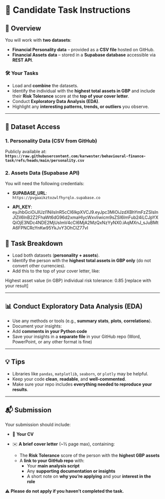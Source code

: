 # 📄 Candidate Task Instructions

## 🧾 **Overview**

You will work with **two datasets**:

- **Financial Personality data** – provided as a **CSV file** hosted on GitHub.
- **Financial Assets data** – stored in a **Supabase database** accessible via **REST API**.

### 🛠️ **Your Tasks**

- Load and **combine** the datasets.
- Identify the individual with the **highest total assets in GBP** and include their **Risk Tolerance** score at the **top of your cover letter**.
- Conduct **Exploratory Data Analysis (EDA)**.
- Highlight any **interesting patterns, trends, or outliers** you observe.

---

## 📂 **Dataset Access**

### 1. **Personality Data** (CSV from GitHub)

Publicly available at:  
**`https://raw.githubusercontent.com/karwester/behavioural-finance-task/refs/heads/main/personality.csv`**

### 2. **Assets Data** (Supabase API)

You will need the following credentials:

- **SUPABASE_URL**:  
  `https://pvgaaikztozwlfhyrqlo.supabase.co`

- **API_KEY**:
eyJhbGciOiJIUzI1NiIsInR5cCI6IkpXVCJ9.eyJpc3MiOiJzdXBhYmFzZSIsInJlZiI6InB2Z2FhaWt6dG96d2xmaHlycWxvIiwicm9sZSI6ImFub24iLCJpYXQiOjE3NDc4NDE2MjUsImV4cCI6MjA2MzQxNzYyNX0.iAqMXnJ_sJuBMtA6FPNCRcYnKw95YkJvY3OhCIZ77vI

## 🧩 **Task Breakdown**

- Load both datasets (**personality + assets**).
- Identify the person with the **highest total assets in GBP only** (do not convert other currencies).
- Add this to the top of your cover letter, like:

Highest asset value (in GBP) individual risk tolerance: 0.85 [replace with your result]


---

## 📊 **Conduct Exploratory Data Analysis (EDA)**

- Use any methods or tools (e.g., **summary stats**, **plots**, **correlations**).
- Document your insights:
- Add **comments in your Python code**
- Save your insights in a **separate file** in your GitHub repo (Word, PowerPoint, or any other format is fine)

---

## 💡 **Tips**

- Libraries like `pandas`, `matplotlib`, `seaborn`, or `plotly` may be helpful.
- Keep your code **clean**, **readable**, and **well-commented**.
- Make sure your repo includes **everything needed to reproduce your results**.

---

## 📬 **Submission**

Your submission should include:

- 📄 **Your CV**

- ✉️ **A brief cover letter** (~½ page max), containing:
  - The **Risk Tolerance** score of the person with the **highest GBP assets**
  - A **link to your GitHub repo** with:
    - Your **main analysis script**
    - Any **supporting documentation or insights**
    - A short note on **why you’re applying** and your **interest in the role**

⚠️ **Please do not apply if you haven’t completed the task.**

